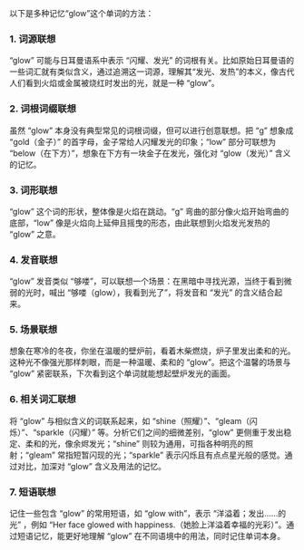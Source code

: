 以下是多种记忆“glow”这个单词的方法：

### 1. 词源联想
“glow” 可能与日耳曼语系中表示 “闪耀、发光” 的词根有关。比如原始日耳曼语的一些词汇就有类似含义，通过追溯这一词源，理解其“发光、发热”的本义，像古代人们看到火焰或金属被烧红时发出的光，就是一种 “glow”。 

### 2. 词根词缀联想
虽然 “glow” 本身没有典型常见的词根词缀，但可以进行创意联想。把 “g” 想象成 “gold（金子）” 的首字母，金子常给人闪耀发光的印象；“low” 部分可联想为 “below（在下方）”，想象在下方有一块金子在发光，强化对 “glow（发光）” 含义的记忆。 

### 3. 词形联想
“glow” 这个词的形状，整体像是火焰在跳动。“g” 弯曲的部分像火焰开始弯曲的底部，“low” 像是火焰向上延伸且摇曳的形态，由此联想到火焰发光发热的 “glow” 之意。 

### 4. 发音联想
“glow” 发音类似 “够喽”，可以联想一个场景：在黑暗中寻找光源，当终于看到微弱的光时，喊出 “够喽（glow），我看到光了”，将发音和 “发光” 的含义结合起来。 

### 5. 场景联想
想象在寒冷的冬夜，你坐在温暖的壁炉前，看着木柴燃烧，炉子里发出柔和的光。这种光不像强光那样刺眼，而是一种温暖、柔和的 “glow”。把这个温馨的场景与 “glow” 紧密联系，下次看到这个单词就能想起壁炉发光的画面。 

### 6. 相关词汇联想
将 “glow” 与相似含义的词联系起来，如 “shine（照耀）”、“gleam（闪烁）”、“sparkle（闪耀）” 等。分析它们之间的细微差别，“glow” 更侧重于发出稳定、柔和的光，像余烬发光；“shine” 则较为通用，可指各种明亮的照射；“gleam” 常指短暂闪现的光；“sparkle” 表示闪烁且有点点星光般的感觉。通过对比，加深对 “glow” 含义及用法的记忆。 

### 7. 短语联想
记住一些包含 “glow” 的常用短语，如 “glow with”，表示 “洋溢着；发出……的光”  ，例如 “Her face glowed with happiness.（她脸上洋溢着幸福的光彩）”。通过短语记忆，能更好地理解 “glow” 在不同语境中的用法，同时记住单词本身。 